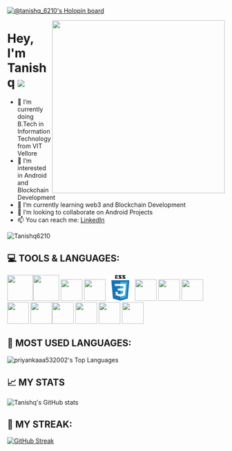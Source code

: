 [![@tanishq_6210's Holopin board](https://holopin.io/api/user/board?user=tanishq_6210)](https://holopin.io/@tanishq_6210)

<p align="right">
  <img src ="https://tenor.com/view/android-update-maintenance-gif-16830375.gif" width = "400" height = "400" align = "right">
  </p>

# Hey, I'm Tanishq <img src="https://raw.githubusercontent.com/MartinHeinz/MartinHeinz/master/wave.gif" width="30px">

- 🌱 I’m currently doing B.Tech in Information Technology from VIT Vellore
- 👀 I’m interested in Android and Blockchain Development
- 🌱 I’m currently learning web3 and Blockchain Development
- 👯 I’m looking to collaborate on Android Projects
- 📫 You can reach me: [LinkedIn](https://www.linkedin.com/in/tanishq-tyagi/) 

<p align="left"> <img src="https://komarev.com/ghpvc/?username=Tanishq6210&label=Profile%20views&color=0e75b6&style=flat" alt="Tanishq6210" /> </p>




## 💻 TOOLS & LANGUAGES:
<img src ="https://raw.githubusercontent.com/Tanishq6210/github-profile-readme-generator/master/src/images/icons/MobileAppDevelopment/android.svg" width = "60" height = "60"><img src ="https://raw.githubusercontent.com/Tanishq6210/github-profile-readme-generator/master/src/images/icons/ProgrammingLanguages/java.svg" width = "60" height = "60">    <img src ="https://raw.githubusercontent.com/Tanishq6210/github-profile-readme-generator/master/src/images/icons/MobileAppDevelopment/kotlin.svg" width = "50" height = "50">          <img src ="https://raw.githubusercontent.com/Tanishq6210/github-profile-readme-generator/master/src/images/icons/ProgrammingLanguages/javascript.svg" width = "50" height = "50"> <img src="https://raw.githubusercontent.com/devicons/devicon/master/icons/css3/css3-original-wordmark.svg" alt="css3" width="60" height="60"/> <img src ="https://raw.githubusercontent.com/Tanishq6210/github-profile-readme-generator/master/src/images/icons/FrontendDevelopment/html.svg" width = "50" height = "50">   <img src ="https://raw.githubusercontent.com/Tanishq6210/github-profile-readme-generator/master/src/images/icons/BackendDevelopment/express.svg" width = "50" height = "50">  <img src ="https://raw.githubusercontent.com/Tanishq6210/github-profile-readme-generator/master/src/images/icons/BackendDevelopment/nodejs.svg" width = "50" height = "50"> <img src ="https://raw.githubusercontent.com/rahuldkjain/github-profile-readme-generator/master/src/images/icons/FrontendDevelopment/angularjs.svg" width = "50" height = "50"> <img src ="https://raw.githubusercontent.com/Tanishq6210/github-profile-readme-generator/master/src/images/icons/Database/mongodb.svg" width = "50" height = "50"><img src ="https://raw.githubusercontent.com/Tanishq6210/github-profile-readme-generator/master/src/images/icons/Database/mysql.svg" width = "50" height = "50">  <img src ="https://raw.githubusercontent.com/Tanishq6210/github-profile-readme-generator/master/src/images/icons/ProgrammingLanguages/c.svg" width = "50" height = "50"> <img src ="https://raw.githubusercontent.com/Tanishq6210/github-profile-readme-generator/master/src/images/icons/ProgrammingLanguages/cpp.svg" width = "50" height = "50"> <img src="https://raw.githubusercontent.com/Tanishq6210/github-profile-readme-generator/master/src/images/icons/Social/github.svg" width="50" height="50"/>




## 📙 MOST USED LANGUAGES:
 <img alt="priyankaaa532002's Top Languages" src="https://github-readme-stats.vercel.app/api/top-langs/?username=Tanishq6210&langs_count=8&count_private=true&layout=compact&theme=react&hide_border=true&bg_color=0D1117" />

## 📈 MY STATS
![Tanishq's GitHub stats](https://github-readme-stats.vercel.app/api?username=Tanishq6210&show_icons=true&theme=gotham)

## 🎇 MY STREAK:
[![GitHub Streak](https://github-readme-streak-stats.herokuapp.com/?user=Tanishq6210&theme=gotham)](https://git.io/streak-stats)
